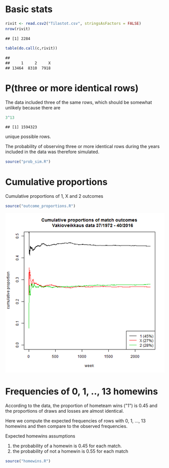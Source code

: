 



# Basic stats


```r
rivit <- read.csv2("Tilastot.csv", stringsAsFactors = FALSE)
nrow(rivit)
```

```
## [1] 2284
```

```r
table(do.call(c,rivit))
```

```
## 
##     1     2     X 
## 13464  8310  7918
```


# P(three or more identical rows)

The data included three of the same rows, which should be somewhat unlikely because there are 


```r
3^13
```

```
## [1] 1594323
```

unique possible rows.

The probability of observing three or more identical rows during the years included in the data was therefore simulated. 


```r
source("prob_sim.R")
```


# Cumulative proportions

Cumulative proportions of 1, X and 2 outcomes


```r
source("outcome_proportions.R")
```

![plot of chunk unnamed-chunk-4](figure/unnamed-chunk-4-1.png)

# Frequencies of 0, 1, .., 13 homewins

According to the data, the proportion of hometeam wins ("1") is 0.45 and the proportions of draws and losses are almost identical.  

Here we compute the expected frequencies of rows with 0, 1, ..., 13 homewins and then compare to the observed frequencies.  

Expected homewins assumptions
1. the probability of a homewin is 0.45 for each match.
2. the probability of not a homewin is 0.55 for each match  


```r
source("homewins.R")
```

